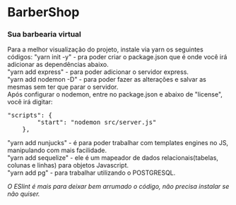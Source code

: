 <h1>BarberShop</h1>
<h3>Sua barbearia virtual</h3>

<p>
Para a melhor visualização do projeto, instale via yarn os seguintes códigos:
"yarn init -y" - pra poder criar o package.json que é onde você irá adicionar as dependências abaixo.<br>
"yarn add express" - para poder adicionar o servidor express.<br>
"yarn add nodemon -D" - para poder fazer as alterações e salvar as mesmas sem ter que parar o servidor.<br>
Após configurar o nodemon, entre no package.json e abaixo de "license", você irá digitar:<br>
<pre>
"scripts": {
        "start": "nodemon src/server.js"
    },
</pre>
"yarn add nunjucks" - é para poder trabalhar com templates engines no JS, manipulando com mais facilidade.<br>
"yarn add sequelize" - ele é um mapeador de dados relacionais(tabelas, colunas e linhas) para objetos Javascript.<br>
"yarn add pg" - para trabalhar utilizando o POSTGRESQL.<br>
</p>
<em>O ESlint é mais para deixar bem arrumado o código, não precisa instalar se não quiser.</em>
